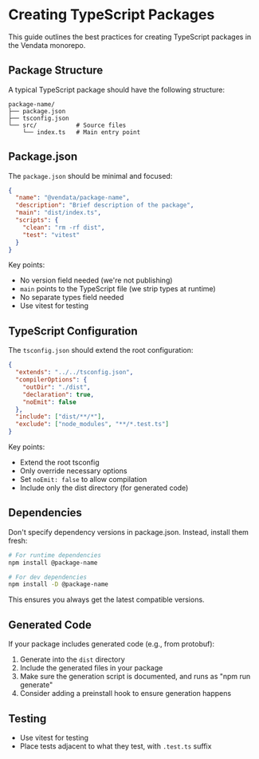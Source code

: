 # Creating TypeScript Packages

This guide outlines the best practices for creating TypeScript packages in the Vendata monorepo.

## Package Structure

A typical TypeScript package should have the following structure:

```
package-name/
├── package.json
├── tsconfig.json
└── src/           # Source files
    └── index.ts   # Main entry point
```

## Package.json

The `package.json` should be minimal and focused:

```json
{
  "name": "@vendata/package-name",
  "description": "Brief description of the package",
  "main": "dist/index.ts",
  "scripts": {
    "clean": "rm -rf dist",
    "test": "vitest"
  }
}
```

Key points:

- No version field needed (we're not publishing)
- `main` points to the TypeScript file (we strip types at runtime)
- No separate types field needed
- Use vitest for testing

## TypeScript Configuration

The `tsconfig.json` should extend the root configuration:

```json
{
  "extends": "../../tsconfig.json",
  "compilerOptions": {
    "outDir": "./dist",
    "declaration": true,
    "noEmit": false
  },
  "include": ["dist/**/*"],
  "exclude": ["node_modules", "**/*.test.ts"]
}
```

Key points:

- Extend the root tsconfig
- Only override necessary options
- Set `noEmit: false` to allow compilation
- Include only the dist directory (for generated code)

## Dependencies

Don't specify dependency versions in package.json. Instead, install them fresh:

```bash
# For runtime dependencies
npm install @package-name

# For dev dependencies
npm install -D @package-name
```

This ensures you always get the latest compatible versions.

## Generated Code

If your package includes generated code (e.g., from protobuf):

1. Generate into the `dist` directory
2. Include the generated files in your package
3. Make sure the generation script is documented, and runs as "npm run generate"
4. Consider adding a preinstall hook to ensure generation happens

## Testing

- Use vitest for testing
- Place tests adjacent to what they test, with `.test.ts` suffix
